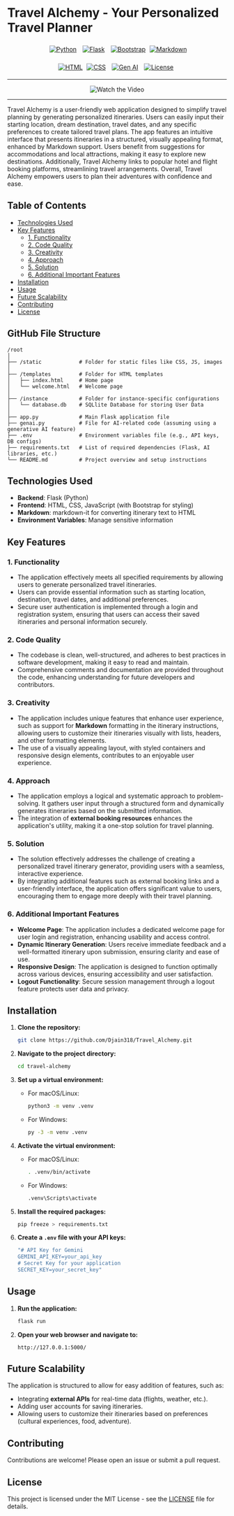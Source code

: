 # Travel Alchemy - Your Personalized Travel Planner

<div align="center">
  <a href="https://www.python.org/"><img src="https://img.shields.io/badge/Python-3.8%2B-blue.svg" alt="Python" style="margin: 5px;"></a>
  <a href="https://flask.palletsprojects.com/"><img src="https://img.shields.io/badge/Flask-2.0.2-green.svg" alt="Flask" style="margin: 5px;"></a>
  <a href="https://getbootstrap.com/"><img src="https://img.shields.io/badge/Bootstrap-4.5.2-lightblue.svg" alt="Bootstrap" style="margin: 5px;"></a>
  <a href="https://daringfireball.net/projects/markdown/"><img src="https://img.shields.io/badge/Markdown-v1.0.0-orange.svg" alt="Markdown"></a>

<a href="https://developer.mozilla.org/en-US/docs/Web/HTML"><img src="https://img.shields.io/badge/HTML-5-orange.svg" alt="HTML"></a>
<a href="https://developer.mozilla.org/en-US/docs/Web/CSS"><img src="https://img.shields.io/badge/CSS-3-purple.svg" alt="CSS" style="margin: 5px;"></a>
<a href="https://www.openai.com/research/"><img src="https://img.shields.io/badge/Gen%20AI-OpenAI-red.svg" alt="Gen AI" style="margin: 5px;"></a>
<a href="https://opensource.org/licenses/MIT"><img src="https://img.shields.io/badge/license-MIT-brightgreen.svg" alt="License" style="margin: 5px;"></a>

</div>

<hr>

<div align="center">
  <img src="static/video.gif" alt="Watch the Video">
</div>

<hr>

<p> 
Travel Alchemy is a user-friendly web application designed to simplify travel planning by generating personalized itineraries. Users can easily input their starting location, dream destination, travel dates, and any specific preferences to create tailored travel plans. The app features an intuitive interface that presents itineraries in a structured, visually appealing format, enhanced by Markdown support. Users benefit from suggestions for accommodations and local attractions, making it easy to explore new destinations. Additionally, Travel Alchemy links to popular hotel and flight booking platforms, streamlining travel arrangements. Overall, Travel Alchemy empowers users to plan their adventures with confidence and ease.
</p>

## Table of Contents

- [Technologies Used](#technologies-used)
- [Key Features](#key-features)
  - [1. Functionality](#1-functionality)
  - [2. Code Quality](#2-code-quality)
  - [3. Creativity](#3-creativity)
  - [4. Approach](#4-approach)
  - [5. Solution](#5-solution)
  - [6. Additional Important Features](#6-additional-important-features)
- [Installation](#installation)
- [Usage](#usage)
- [Future Scalability](#future-scalability)
- [Contributing](#contributing)
- [License](#license)


## GitHub File Structure

```
/root
│
├── /static            # Folder for static files like CSS, JS, images
│
├── /templates         # Folder for HTML templates
│   ├── index.html     # Home page
│   └── welcome.html   # Welcome page
│
├── /instance          # Folder for instance-specific configurations
│   └── database.db    # SQLlite Database for storing User Data
│
├── app.py             # Main Flask application file
├── genai.py           # File for AI-related code (assuming using a generative AI feature)
├── .env               # Environment variables file (e.g., API keys, DB configs)
├── requirements.txt   # List of required dependencies (Flask, AI libraries, etc.)
└── README.md          # Project overview and setup instructions
```

## Technologies Used

- **Backend**: Flask (Python)
- **Frontend**: HTML, CSS, JavaScript (with Bootstrap for styling)
- **Markdown**: markdown-it for converting itinerary text to HTML
- **Environment Variables**: Manage sensitive information

## Key Features

### 1. Functionality

- The application effectively meets all specified requirements by allowing users to generate personalized travel itineraries.
- Users can provide essential information such as starting location, destination, travel dates, and additional preferences.
- Secure user authentication is implemented through a login and registration system, ensuring that users can access their saved itineraries and personal information securely.

### 2. Code Quality

- The codebase is clean, well-structured, and adheres to best practices in software development, making it easy to read and maintain.
- Comprehensive comments and documentation are provided throughout the code, enhancing understanding for future developers and contributors.

### 3. Creativity

- The application includes unique features that enhance user experience, such as support for **Markdown** formatting in the itinerary instructions, allowing users to customize their itineraries visually with lists, headers, and other formatting elements.
- The use of a visually appealing layout, with styled containers and responsive design elements, contributes to an enjoyable user experience.

### 4. Approach

- The application employs a logical and systematic approach to problem-solving. It gathers user input through a structured form and dynamically generates itineraries based on the submitted information.
- The integration of **external booking resources** enhances the application's utility, making it a one-stop solution for travel planning.

### 5. Solution

- The solution effectively addresses the challenge of creating a personalized travel itinerary generator, providing users with a seamless, interactive experience.
- By integrating additional features such as external booking links and a user-friendly interface, the application offers significant value to users, encouraging them to engage more deeply with their travel planning.

### 6. Additional Important Features

- **Welcome Page**: The application includes a dedicated welcome page for user login and registration, enhancing usability and access control.
- **Dynamic Itinerary Generation**: Users receive immediate feedback and a well-formatted itinerary upon submission, ensuring clarity and ease of use.
- **Responsive Design**: The application is designed to function optimally across various devices, ensuring accessibility and user satisfaction.
- **Logout Functionality**: Secure session management through a logout feature protects user data and privacy.

## Installation

1. **Clone the repository:**

   ```bash
   git clone https://github.com/Djain318/Travel_Alchemy.git
   ```

2. **Navigate to the project directory:**

   ```bash
   cd travel-alchemy
   ```

3. **Set up a virtual environment:**

   - For macOS/Linux:
     ```bash
     python3 -m venv .venv
     ```
   - For Windows:
     ```bash
     py -3 -m venv .venv
     ```

4. **Activate the virtual environment:**

   - For macOS/Linux:
     ```bash
     . .venv/bin/activate
     ```
   - For Windows:
     ```bash
     .venv\Scripts\activate
     ```

5. **Install the required packages:**

   ```bash
   pip freeze > requirements.txt
   ```

6. **Create a `.env` file with your API keys:**
   ```bash
   "# API Key for Gemini
   GEMINI_API_KEY=your_api_key
   # Secret Key for your application
   SECRET_KEY=your_secret_key"
   ```

## Usage

1. **Run the application:**

   ```bash
   flask run
   ```

2. **Open your web browser and navigate to:**
   ```
   http://127.0.0.1:5000/
   ```

## Future Scalability

The application is structured to allow for easy addition of features, such as:

- Integrating **external APIs** for real-time data (flights, weather, etc.).
- Adding user accounts for saving itineraries.
- Allowing users to customize their itineraries based on preferences (cultural experiences, food, adventure).

## Contributing

Contributions are welcome! Please open an issue or submit a pull request.

## License

This project is licensed under the MIT License - see the [LICENSE](LICENSE) file for details.
